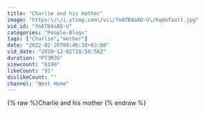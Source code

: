 ```yaml
---
title: "Charlie and his mother"
image: "https:\/\/i.ytimg.com\/vi\/fmATB4aAD-U\/hqdefault.jpg"
vid_id: "fmATB4aAD-U"
categories: "People-Blogs"
tags: ["Charlie","mother"]
date: "2022-02-20T00:46:18+03:00"
vid_date: "2019-12-02T18:56:56Z"
duration: "PT3M3S"
viewcount: "6190"
likeCount: "91"
dislikeCount: ""
channel: "Next Home"
---
```

{% raw %}Charlie and his mother {% endraw %}
